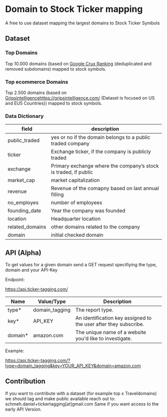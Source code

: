 # Domain to Stock Ticker mapping

A free to use dataset mapping the largest domains to Stock Ticker Symbols

## Dataset

### Top Domains
Top 10.000 domains (based on [Google Crux Ranking](https://developer.chrome.com/docs/crux) (deduplicated and removed subdomains) mapped to stock symbols.

### Top ecommerce Domains
Top 2.500 domains (based on [Gripsintelligence](https://gripsintelligence.com/)https://gripsintelligence.com/ (Dataset is focused on US and EU5 Countries)) mapped to stock symbols.

### Data Dictionary

|field|description|
| ------------- | ------------- |
|public_traded|yes or no if the domain belongs to a public traded company|
|ticker|	Exchange ticker, if the company is publicly traded|
|exchange|	Primary exchange where the company’s stock is traded, if public|
|market_cap|market capitalization|
|revenue|Revenue of the comapny based on last annual filling|
|no_employes|number of employees|
|founding_date|Year the company was founded|
|location|Headquarter location|
|related_domains|other domains related to the company|
|domain|initial checked domain|

## API (Alpha)

To get values for a given domain send a GET request specifiying the type, domain and your API-Key

Endpoint:

https://api.ticker-tagging.com/

|Name|Value/Type|Description|
| ------------- | ------------- | ------------- |
|type*|domain_tagging|The report type.|
|key*|API_KEY|An identification key assigned to the user after they subscribe.|
|domain*|amazon.com|The unique name of a website you'd like to investigate.|

Example:

https://api.ticker-tagging.com/?type=domain_tagging&key=YOUR_API_KEY&domain=amazon.com

## Contribution

If you want to contribute with a dataset (for example top x Traveldomains) we should tag and make public available reach out to: schmeh.daniel+tickertagging[at]gmail.com
Same if you want access to the early API Version.
